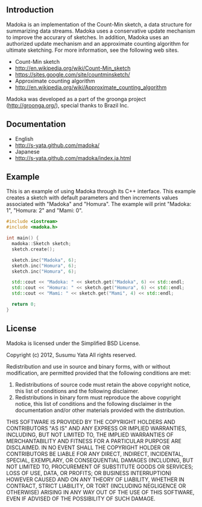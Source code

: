 ## Introduction

Madoka is an implementation of the Count-Min sketch, a data structure for summarizing data streams. Madoka uses a conservative update mechanism to improve the accurary of sketches. In addition, Madoka uses an authorized update mechanism and an approximate counting algorithm for ultimate sketching. For more information, see the following web sites.

* Count-Min sketch
 * http://en.wikipedia.org/wiki/Count-Min_sketch
 * https://sites.google.com/site/countminsketch/
* Approximate counting algorithm
 * http://en.wikipedia.org/wiki/Approximate_counting_algorithm

Madoka was developed as a part of the groonga project (http://groonga.org/), special thanks to Brazil Inc.

## Documentation

* English
 * http://s-yata.github.com/madoka/
* Japanese
 * http://s-yata.github.com/madoka/index.ja.html

## Example

This is an example of using Madoka through its C++ interface. This example creates a sketch with default parameters and then increments values associated with "Madoka" and "Homura". The example will print "Madoka: 1", "Homura: 2" and "Mami: 0".

```cpp
#include <iostream>
#include <madoka.h>

int main() {
  madoka::Sketch sketch;
  sketch.create();

  sketch.inc("Madoka", 6);
  sketch.inc("Homura", 6);
  sketch.inc("Homura", 6);

  std::cout << "Madoka: " << sketch.get("Madoka", 6) << std::endl;
  std::cout << "Homura: " << sketch.get("Homura", 6) << std::endl;
  std::cout << "Mami: " << sketch.get("Mami", 4) << std::endl;

  return 0;
}
```

## License

Madoka is licensed under the Simplified BSD License.

Copyright (c) 2012, Susumu Yata
All rights reserved.

Redistribution and use in source and binary forms, with or without modification, are permitted provided that the following conditions are met:

1. Redistributions of source code must retain the above copyright notice, this list of conditions and the following disclaimer.
2. Redistributions in binary form must reproduce the above copyright notice, this list of conditions and the following disclaimer in the documentation and/or other materials provided with the distribution.

THIS SOFTWARE IS PROVIDED BY THE COPYRIGHT HOLDERS AND CONTRIBUTORS "AS IS" AND ANY EXPRESS OR IMPLIED WARRANTIES, INCLUDING, BUT NOT LIMITED TO, THE IMPLIED WARRANTIES OF MERCHANTABILITY AND FITNESS FOR A PARTICULAR PURPOSE ARE DISCLAIMED. IN NO EVENT SHALL THE COPYRIGHT HOLDER OR CONTRIBUTORS BE LIABLE FOR ANY DIRECT, INDIRECT, INCIDENTAL, SPECIAL, EXEMPLARY, OR CONSEQUENTIAL DAMAGES (INCLUDING, BUT NOT LIMITED TO, PROCUREMENT OF SUBSTITUTE GOODS OR SERVICES; LOSS OF USE, DATA, OR PROFITS; OR BUSINESS INTERRUPTION) HOWEVER CAUSED AND ON ANY THEORY OF LIABILITY, WHETHER IN CONTRACT, STRICT LIABILITY, OR TORT (INCLUDING NEGLIGENCE OR OTHERWISE) ARISING IN ANY WAY OUT OF THE USE OF THIS SOFTWARE, EVEN IF ADVISED OF THE POSSIBILITY OF SUCH DAMAGE.
